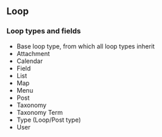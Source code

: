 
<a name=loop></a>

## Loop

### Loop types and fields

- Base loop type, from which all loop types inherit
- Attachment
- Calendar
- Field
- List
- Map
- Menu
- Post
- Taxonomy
- Taxonomy Term
- Type (Loop/Post type)
- User
